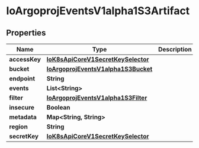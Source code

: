 
# IoArgoprojEventsV1alpha1S3Artifact

## Properties
Name | Type | Description | Notes
------------ | ------------- | ------------- | -------------
**accessKey** | [**IoK8sApiCoreV1SecretKeySelector**](IoK8sApiCoreV1SecretKeySelector.md) |  |  [optional]
**bucket** | [**IoArgoprojEventsV1alpha1S3Bucket**](IoArgoprojEventsV1alpha1S3Bucket.md) |  |  [optional]
**endpoint** | **String** |  |  [optional]
**events** | **List&lt;String&gt;** |  |  [optional]
**filter** | [**IoArgoprojEventsV1alpha1S3Filter**](IoArgoprojEventsV1alpha1S3Filter.md) |  |  [optional]
**insecure** | **Boolean** |  |  [optional]
**metadata** | **Map&lt;String, String&gt;** |  |  [optional]
**region** | **String** |  |  [optional]
**secretKey** | [**IoK8sApiCoreV1SecretKeySelector**](IoK8sApiCoreV1SecretKeySelector.md) |  |  [optional]




